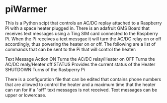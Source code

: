 # piWarmer
This is a Python scipt that controls an AC/DC replay attached to a Raspberry Pi with a space heater plugged in. There is an adafruit GMS Board that receives text messages using a Ting SIM card connected to the Raspberry Pi. When the Pi receives a text messgae it will turn the AC/DC relay on or off accordingly, thus powering the heater on or off. The following are a list of commands that can be sent to the Pi that will control the heater:

Text Message        Action
ON                  Turns the AC/DC relay/Heater on
OFF                 Turns the AC/DC realy/Heater off
STATUS              Provides the current status of the Heater
SHUTDOWN            Turns of the Rasbperry Pi

There is a configuration file that can be edited that contains phone numbers that are allowed to control the heater and a maximum time that the heater can run for if a "off" text messages is not received. Text messages can be upper or lowercase.
